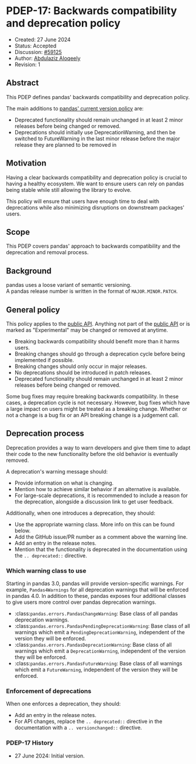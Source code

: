 # PDEP-17: Backwards compatibility and deprecation policy

- Created: 27 June 2024
- Status: Accepted
- Discussion: [#59125](https://github.com/pandas-dev/pandas/issues/59125)
- Author: [Abdulaziz Aloqeely](https://github.com/Aloqeely)
- Revision: 1

## Abstract

This PDEP defines pandas' backwards compatibility and deprecation policy.

The main additions to [pandas' current version policy](https://pandas.pydata.org/pandas-docs/version/2.2/development/policies.html) are:
- Deprecated functionality should remain unchanged in at least 2 minor releases before being changed or removed.
- Deprecations should initially use DeprecationWarning, and then be switched to FutureWarning in the last minor release before the major release they are planned to be removed in

## Motivation

Having a clear backwards compatibility and deprecation policy is crucial to having a healthy ecosystem. We want to ensure users can rely on pandas being stable while still allowing the library to evolve.

This policy will ensure that users have enough time to deal with deprecations while also minimizing disruptions on downstream packages' users.

## Scope

This PDEP covers pandas' approach to backwards compatibility and the deprecation and removal process.

## Background

pandas uses a loose variant of semantic versioning.  
A pandas release number is written in the format of ``MAJOR.MINOR.PATCH``.

## General policy

This policy applies to the [public API][1]. Anything not part of the [public API][1] or is marked as "Experimental" may be changed or removed at anytime.

- Breaking backwards compatibility should benefit more than it harms users.
- Breaking changes should go through a deprecation cycle before being implemented if possible.
- Breaking changes should only occur in major releases.
- No deprecations should be introduced in patch releases.
- Deprecated functionality should remain unchanged in at least 2 minor releases before being changed or removed.

Some bug fixes may require breaking backwards compatibility. In these cases, a deprecation cycle is not necessary. However, bug fixes which have a large impact on users might be treated as a breaking change. Whether or not a change is a bug fix or an API breaking change is a judgement call.

## Deprecation process

Deprecation provides a way to warn developers and give them time to adapt their code to the new functionality before the old behavior is eventually removed.

A deprecation's warning message should:
- Provide information on what is changing.
- Mention how to achieve similar behavior if an alternative is available.
- For large-scale deprecations, it is recommended to include a reason for the deprecation, alongside a discussion link to get user feedback.

Additionally, when one introduces a deprecation, they should:
- Use the appropriate warning class. More info on this can be found below.
- Add the GitHub issue/PR number as a comment above the warning line.
- Add an entry in the release notes.
- Mention that the functionality is deprecated in the documentation using the ``.. deprecated::`` directive.

### Which warning class to use

Starting in pandas 3.0, pandas will provide version-specific warnings. For example, ``Pandas4Warnings`` for all deprecation warnings that will be enforced in pandas 4.0. In addition to these, pandas exposes four additional classes to give users more control over pandas deprecation warnings.

- :class:`pandas.errors.PandasChangeWarning`: Base class of all pandas deprecation warnings.
- :class:`pandas.errors.PandasPendingDeprecationWarning`: Base class of all warnings which emit a ``PendingDeprecationWarning``, independent of the version they will be enforced.
- :class:`pandas.errors.PandasDeprecationWarning`: Base class of all warnings which emit a ``DeprecationWarning``, independent of the version they will be enforced.
- :class:`pandas.errors.PandasFutureWarning`: Base class of all warnings which emit a ``FutureWarning``, independent of the version they will be enforced.

### Enforcement of deprecations

When one enforces a deprecation, they should:
- Add an entry in the release notes.
- For API changes, replace the ``.. deprecated::`` directive in the documentation with a ``.. versionchanged::`` directive.

### PDEP-17 History

- 27 June 2024: Initial version.

[1]: https://pandas.pydata.org/docs/reference/index.html
